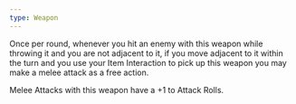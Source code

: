 ```yaml
---
type: Weapon
---
```

Once per round, whenever you hit an enemy with this weapon while throwing it and you are not adjacent to it, if you move adjacent to it within the turn and you use your Item Interaction to pick up this weapon you may make a melee attack as a free action.

Melee Attacks with this weapon have a +1 to Attack Rolls.